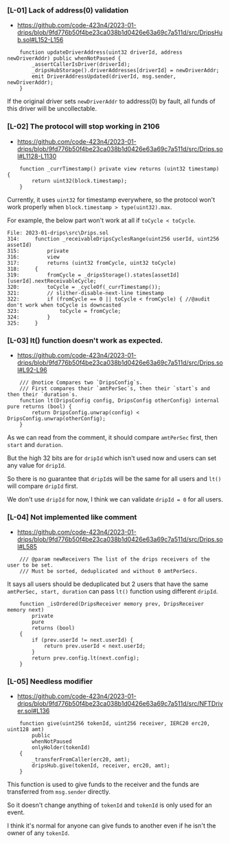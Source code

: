 ### [L-01] Lack of address(0) validation
- https://github.com/code-423n4/2023-01-drips/blob/9fd776b50f4be23ca038b1d0426e63a69c7a511d/src/DripsHub.sol#L152-L156

```solidity
    function updateDriverAddress(uint32 driverId, address newDriverAddr) public whenNotPaused {
        _assertCallerIsDriver(driverId);
        _dripsHubStorage().driverAddresses[driverId] = newDriverAddr;
        emit DriverAddressUpdated(driverId, msg.sender, newDriverAddr);
    }
```

If the original driver sets `newDriverAddr` to address(0) by fault, all funds of this driver will be uncollectable.


### [L-02] The protocol will stop working in 2106

- https://github.com/code-423n4/2023-01-drips/blob/9fd776b50f4be23ca038b1d0426e63a69c7a511d/src/Drips.sol#L1128-L1130

```solidity
    function _currTimestamp() private view returns (uint32 timestamp) {
        return uint32(block.timestamp); 
    }
```

Currently, it uses `uint32` for timestamp everywhere, so the protocol won't work properly when `block.timestamp > type(uint32).max`.

For example, the below part won't work at all if `toCycle < toCycle`.

```solidity
File: 2023-01-drips\src\Drips.sol
314:     function _receivableDripsCyclesRange(uint256 userId, uint256 assetId)
315:         private
316:         view
317:         returns (uint32 fromCycle, uint32 toCycle)
318:     {
319:         fromCycle = _dripsStorage().states[assetId][userId].nextReceivableCycle;
320:         toCycle = _cycleOf(_currTimestamp());
321:         // slither-disable-next-line timestamp
322:         if (fromCycle == 0 || toCycle < fromCycle) { //@audit don't work when toCycle is downcasted
323:             toCycle = fromCycle;
324:         }
325:     }
```

### [L-03] lt() function doesn't work as expected.

- https://github.com/code-423n4/2023-01-drips/blob/9fd776b50f4be23ca038b1d0426e63a69c7a511d/src/Drips.sol#L92-L96

```solidity
    /// @notice Compares two `DripsConfig`s.
    /// First compares their `amtPerSec`s, then their `start`s and then their `duration`s.
    function lt(DripsConfig config, DripsConfig otherConfig) internal pure returns (bool) {
        return DripsConfig.unwrap(config) < DripsConfig.unwrap(otherConfig);
    }
```

As we can read from the comment, it should compare `amtPerSec` first, then `start` and `duration`.

But the high 32 bits are for `dripId` which isn't used now and users can set any value for `dripId`.

So there is no guarantee that `dripId`s will be the same for all users and `lt()` will compare `dripId` first.

We don't use `dripId` for now, I think we can validate `dripId = 0` for all users.


### [L-04] Not implemented like comment

- https://github.com/code-423n4/2023-01-drips/blob/9fd776b50f4be23ca038b1d0426e63a69c7a511d/src/Drips.sol#L585

```solidity
    /// @param newReceivers The list of the drips receivers of the user to be set.
    /// Must be sorted, deduplicated and without 0 amtPerSecs.
```

It says all users should be deduplicated but 2 users that have the same `amtPerSec, start, duration` can pass `lt()` function using different `dripId`.

```solidity
    function _isOrdered(DripsReceiver memory prev, DripsReceiver memory next)
        private
        pure
        returns (bool)
    {
        if (prev.userId != next.userId) {
            return prev.userId < next.userId;
        }
        return prev.config.lt(next.config);
    }
```

### [L-05] Needless modifier

- https://github.com/code-423n4/2023-01-drips/blob/9fd776b50f4be23ca038b1d0426e63a69c7a511d/src/NFTDriver.sol#L136

```solidity
    function give(uint256 tokenId, uint256 receiver, IERC20 erc20, uint128 amt)
        public
        whenNotPaused
        onlyHolder(tokenId)
    {
        _transferFromCaller(erc20, amt);
        dripsHub.give(tokenId, receiver, erc20, amt);
    }
```

This function is used to give funds to the receiver and the funds are transferred from `msg.sender` directly.

So it doesn't change anything of `tokenId` and `tokenId` is only used for an event.

I think it's normal for anyone can give funds to another even if he isn't the owner of any `tokenId`.